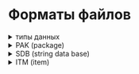 <h1>Форматы файлов</h1>

<details><summary>типы данных</summary>
<h3>string</h3>
Все строковые значения представлены этим типом. В файлах могут встречаться строки нулевой длины.
<table><tr><th>Имя поля<th>тип<th>описание
<tr><td>len<td>dword<td>Длина строки
<tr><td>text<td>byte<td>Текст в кодировке win-1251, если поле <b>len</b> равно 0, то поле <b>text</b> отсутствует
</table>
<h3>time</h3>
В этом типе представлено время действия эффектов. Итоговое значение расчитывается по формуле  <b>hi*(hi<2?30:60)+lo</b>.
<table><tr><th>Имя поля<th>тип<th>описание
<tr><td>hi<td>byte<td>Старший байт
<tr><td>lo<td>byte<td>Младший байт
</table></details>

<details><summary>PAK (package)</summary>
Файлы с расширением <b>pak</b> - это игровые архивы
<table><tr><th>Имя поля<th>тип<th>описание
<tr><td>magic<td>qword<td>Должно содержать текст "PAK " и 4 нулевых байта
<tr><td>fileCount<td>dword<td>Количество файлов в архиве
<tr><td>FAT<td>массив структур<td>Файловая таблица. Массив структур
<table><tr><th>Имя поля<th>тип<th>описание
<tr><td>name<td>string<td>Имя файла
<tr><td>size<td>dword<td>Размер файла в архиве (сжатый размер)
<tr><td>offset<td>dword<td>Смещение от начала файла
</table>
</table>
Поле <b>offset</b> указывает на такую структуру
<table><tr><th>Имя поля<th>тип<th>описание
<tr><td>compressed<td>dword<td>Если равно 0 то файл сжат при помощи <b>zlib</b> (следом за этим полем идёт размер несжатых данных и поток <b>zlib</b>)
<tr><td>data<td>-<td>Сжатые либо несжатые данные
</table></details>

<details><summary>SDB (string data base)</summary>
В файлах с расширением <b>sdb</b> хранятся пары значений индекс-строка. Если первые 4 байта не содержат текст "SDB ", то файл зашифрован (к текстовым данным применено исключающее или со значением 0xAA).
<table><tr><th>Имя поля<th>тип<th>описание
<tr><td>signature<td>dword<td>Должно содержать текст "SDB ", если это не так - поле отсутствует
<tr><td>data<td>массив структур<td>Содержит пары значений "идентификатор - строка"
<table><tr><th>Имя поля<th>тип<th>описание
<tr><td>id<td>dword<td>Идентификатор строки
<tr><td>value<td>string<td>Непосредственно строка. Если поле <b>signature</b> отсутствует в файле, то поле <b>text</b> структуры <b>string</b> поксорено ключом <b>0XAA</b> .
</table></table></details>

<details><summary>ITM (item)</summary>
В файлах с расширением <b>itm</b> хранится итформация о предмете инвентаря. Имя файла - это идентификатор предмета (<b>itemId</b>). 
<table><tr><th>Имя поля<th>тип<th>описание
<tr><td>Magic<td>dword<td>Всегда равно 4
<tr><td>DescriptionID<td>dword<td>Идентификатор строки описания (хранится в файле "sdb\items\descriptions.sdb")
<tr><td>ItemType<td>dword<td>Тип предмета, может содержать одно из значений<ol start=0>
<li>меч
<li>топор
<li>копьё
<li>лук
<li>арбалет
<li>винтовка
<li>посох
<li>дробящее оружие
<li>патроны
<li>болты
<li>стрелы
<li>шлем
<li>кираса
<li>щит
<li>поножи
<li>браслет
<li>амулет
<li>кольцо
<li>деньги
<li>зелье
<li>еда
<li>книга
<li>свиток
<li>кузнечный материал
<li>алхимический ингридиент
<li>квестовый предмет
<li>рецепт
<li>мусор
<li>камень
</ol>
<tr><td>ItemFlags<td>dword<td>Флаги (число слева - это индекс бита)<ol start=0>
<li>двуручный
<li>не известно
<li>установлен на всех экипируемых предметах кроме метательного оружия
<li>неразрушимый
<li>если установлен, то в файле присутствует поле <b>Shell</b>
<li>уникальный
<li>проклятый
<li>не известно
<li>кованый
<li value=30>не известно
<li value=31>не известно
<tr><td>MaxStack<td>dword<td>Максимальное количество предметов в одной ячейке инвентаря
<tr><td>PuppetName<td>string<td>Путь к bmp-файлу для отображения экипируемых предметов на персонаже (в окне инвентаря). Для неэкипируемых предметов это строка нулевой длины.
<tr><td>IconName<td>string<td>Путь к bmp-файлу иконки инвентаря. В игре присутствуют предметы для NPC без иконок, в этом случае это строка нудевой длины.
<tr><td>-<td>qword<td>Назначение поля не известно, может содержать 0 или 1
<tr><td>Price<td>dword<td>Базовая цена предмета
<tr><td>Weight<td>dword<td>Вес предмета, умноженый на 10
<tr><td>-<td>qword<td>Назначение поля не известно. Значения кореллируют с типом материала.
<tr><td>-<td rowspan=5>dword<td rowspan=5>Назначение этих полей не известно.
<tr><td>-
<tr><td>-
<tr><td>-
<tr><td>-
<tr><td>Material<td>dword<td>Индекс строки с названием материала (хранится в файле "sdb\items\materials.sdb"). Если равно -1, то считается, что материал не задан.
<tr><td>Shell<td>string<td>Идентификатор снаряда для отображения при стрельбе/метании соответствует имени mdf-файла в каталоге <b>magic</b>. Это поле присутствует только при установленном флаге в <b>ItemFlags</b>.
<tr><td>Level<td>dword<td>Требование к уровню
<tr><td>Strenght<td>dword<td>Требование к силе
<tr><td>Wisdom<td>dword<td>Требование к мудрости
<tr><td>Endurance<td>dword<td>Требование к выносливости
<tr><td>Intelligence<td>dword<td>Требование к интеллекту
<tr><td>Perception<td>dword<td>Требование к восприятию
<tr><td>Agility<td>dword<td>Требование к ловкости
<tr><td>Damage<td>структура<td>Это поле присутствует только для оружия или доспехов и содержит следующую структуру:
<table><tr><th>Имя поля<th>тип<th>описание
<tr><td>CrushMin<td>dword<td rowspan=2>Диапазон дробящего повреждения или защиты от дробящих повреждений
<tr><td>CrushMax<td>dword
<tr><td>HackMin<td>dword<td rowspan=2>Диапазон рубящего повреждения или защиты от рубящих повреждений
<tr><td>HackMax<td>dword
<tr><td>SlashMin<td>dword<td rowspan=2>Диапазон колющего повреждения или защиты от колющих повреждений
<tr><td>SlashMax<td>dword
</table>
<tr><td>Spell<td>структура<td>Это поле присутствует только для посохов,книг или рецептов и содержит следующую структуру:
<table><tr><th>Имя поля<th>тип<th>описание
<tr><td>SpellId<td>dword<td>Идентификатор заклинания (имя заклинания хранится в файле "sdb\magic\magiclitnames.sdb")
<tr><td>-<td>dword<td>Всегда равно 0
</table>
<tr><td>Charge<td>dword<td>Это поле присутствует только для посохов и содержит количество зарядов
<tr><td>Healing<td>структура<td>Это поле присутствует только для еды или зелий и содержит следующую структуру:
<table><tr><th>Имя поля<th>тип<th>описание
<tr><td>Health<td>dword<td>Модификатор здоровья
<tr><td>Mana<td>dword<td>Модификатор маны
</table>
<tr><td>Receipe<td>структура<td>Это поле присутствует только для рецептов и содержит следующую структуру (идетификатор предмета - это имя соответсвующего itm-файла):
<table><tr><th>Имя поля<th>тип<th>описание
<tr><td>ItemId1<td>dword<td>Идентификатор первого предмета для комбинации
<tr><td>ItemId2<td>dword<td>Идентификатор второго предмета для комбинации
<tr><td>ResultItemId<td>dword<td>Идентификатор предмета, который получится в результате
</table>
<tr><td>DamageType<td>dword<td>Это поле присутствует только для стрел, болтов или патронов и содержит набор флагов, определяющих тип повреждения (число слева - это индекс бита)<ol start=0>
<li>Дробящее
<li>Рубящее
<li>Колющее
<tr><td>EffectsCount<td>dword<td>Количество эффектов (длина последующего массива), если эффектов нет, то это поле равно 0. Экспериментально установлено, что игра не воспринимает больше 20 эффектов на одном предмете.
<tr><td>Effects<td>массив структур<td>Эффекты, накладываемые предметом описываются такой структурой:
<table><tr><th>Имя поля<th>тип<th>описание
<tr><td>Type<td>dword<td>Тип эффекта. Может принимать одно из следующих значений:<ol start=0>
<li>повреждение ядом
<li>повреждение холодом
<li>повреждение огнём
<li>сопротивление яду
<li>сопротивление холоду
<li>сопротивление огню
<li>сила
<li>телосложение
<li>внимание
<li>ловкость
<li>интелект
<li>мудрость
<li>удача
<li>сопротивляемость магии богов
<li>сопротивляемость магии стихий
<li>сопротивляемость магии света
<li>сопротивляемость магии тьмы
<li>сопротивляемость магии теней
<li>сопротивляемость магии природы
<li>сопротивляемость рубящим повреждениям
<li>сопротивляемость дробящим повреждениям
<li>сопротивляемость колющим повреждениям
<li>максимальное количество здоровья
<li>максимальное количество энергии
<li>инициатива
<li>скорость восстановления здоровья
<li>скорость восстановления энергии
<li>очки действия
<li>слава
<li>класс брони
<li>переносимый вес
<li>воровство жизни
<li>воровство энергии
<li>рубящие повреждения
<li>дробящие повреждения
<li>колющие повреждения
<li>повреждения магией богов
<li>повреждения магией стихий
<li>повреждения магией света
<li>повреждения магией тьмы
<li>повреждения магией теней
<li>повреждения магией природы
<li>снятие всех заклинаний, наложеных на цель
<li>один безопасный переход по карте
<li>невозможность использования заклинаний целью
<li>призыв привидения
<tr><td>Amount<td>dword<td>Сила эффекта. В зависимости от установленных флагов может интерпретироваться как непосредственное значение либо как значение в процентах.
<tr><td>Flags<td>dword<td>Флаги (число слева - это индекс бита)<ol start=0>
<li>Эффект действует постоянно
<li>Эффект действует только днём
<li>Эффект действует только ночью
<li value=4>Поле <b>Duration</b> содержит действительное значение
<li>Поле <b>Delay</b> содержит действительное значение
<li>Поле <b>Delay</b> содержит действительное значение
<li>Поле <b>Amount</b> содержит непосредственное значение
<li>Поле <b>Amount</b> содержит значение в процентах
<li>Предназначение не известно. Этот флаг встречается на эффектах в предметах для NPC
<tr><td>Duration<td>time<td>Время действия эффекта в ходах (смотри описание типа time) 
<tr><td>Delay<td>time<td>Задержка действия эффекта в ходах (смотри описание типа time)
</table></table></details>
